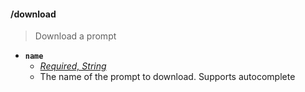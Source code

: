 #### /download
> Download a prompt
- **`name`**
  - *[Required, String](proompter-documentation/guides/Quickstart/Slash%20Commands.md####String)*
  - The name of the prompt to download. Supports autocomplete